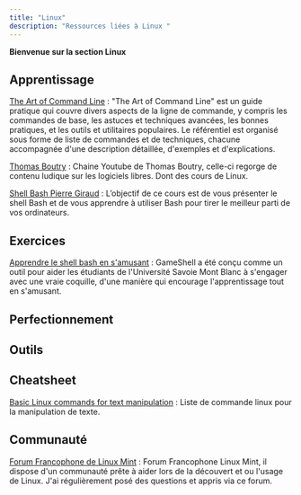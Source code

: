 ```yaml
---
title: "Linux"
description: "Ressources liées à Linux "
---
```


**Bienvenue sur la section Linux**


## Apprentissage

[The Art of Command Line](https://github.com/jlevy/the-art-of-command-line) : "The Art of Command Line" est un guide pratique qui couvre divers aspects de la ligne de commande, y compris les commandes de base, les astuces et techniques avancées, les bonnes pratiques, et les outils et utilitaires populaires. Le référentiel est organisé sous forme de liste de commandes et de techniques, chacune accompagnée d'une description détaillée, d'exemples et d'explications.

[Thomas Boutry](https://www.youtube.com/@ThomasBoutry/featured) : Chaine Youtube de Thomas Boutry, celle-ci regorge de contenu ludique sur les logiciels libres. Dont des cours de Linux.

[Shell Bash Pierre Giraud](https://www.pierre-giraud.com/shell-bash/) : L’objectif de ce cours est de vous présenter le shell Bash et de vous apprendre à utiliser Bash pour tirer le meilleur parti de vos ordinateurs. 

## Exercices

[Apprendre le shell bash en s'amusant](https://forum-francophone-linuxmint.fr/viewtopic.php?f=35&t=18083) : GameShell a été conçu comme un outil pour aider les étudiants de l'Université Savoie Mont Blanc à s'engager avec une vraie coquille, d'une manière qui encourage l'apprentissage tout en s'amusant.

## Perfectionnement

## Outils

## Cheatsheet

[Basic Linux commands for text manipulation](https://twitter.com/xtremepentest/status/1578691651324694530) : Liste de commande linux pour la manipulation de texte. 

## Communauté

[Forum Francophone de Linux Mint](https://forum-francophone-linuxmint.fr/) : Forum Francophone Linux Mint, il dispose d'un communauté prête à aider lors de la découvert et ou l'usage de Linux. J'ai régulièrement posé des questions et appris via ce forum. 

